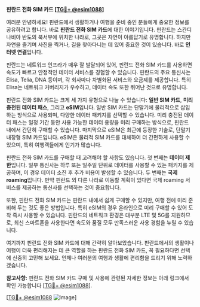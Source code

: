 **핀란드 전화 SIM 카드 [[TG💪+ @esim1088](https://t.me/s/esim1088)]**

여러분 안녕하세요! 핀란드에서 생활하거나 여행을 준비 중인 분들에게 중요한 정보를 공유하려고 합니다. 바로 **핀란드 전화 SIM 카드**에 대한 이야기입니다. 핀란드는 스칸디나비아 반도의 북서부에 위치한 나라로, 그곳은 자연이 아름답기로 유명합니다. 하지만 자연을 즐기며 사진을 찍거나, 길을 찾아다니는 데 있어 중요한 것이 있습니다. 바로 **인터넷 연결**입니다.

핀란드는 네트워크 인프라가 매우 잘 발달되어 있어, 핀란드 전화 SIM 카드를 사용하면 속도가 빠르고 안정적인 데이터 서비스를 경험할 수 있습니다. 핀란드의 주요 통신사는 Elisa, Telia, DNA 등이며, 각 회사마다 차별화된 서비스와 요금제를 제공합니다. 특히 Elisa는 네트워크 커버리지가 우수하고, 데이터 속도 또한 뛰어난 것으로 유명합니다.

핀란드 전화 SIM 카드는 크게 세 가지 유형으로 나눌 수 있습니다: **일반 SIM 카드**, **미리 충전된 데이터 패스**, 그리고 **eSIM**입니다. 일반 SIM 카드는 단말기에 물리적으로 삽입하는 방식으로 사용되며, 다양한 데이터 패키지를 선택할 수 있습니다. 미리 충전된 데이터 패스는 일정 기간 동안 사용 가능한 데이터 용량을 미리 구매하는 방식으로, 핀란드 내에서 간단히 구매할 수 있습니다. 마지막으로 eSIM은 최근에 등장한 기술로, 단말기 내장형 SIM 카드입니다. eSIM은 물리적 SIM 카드를 대체하여 더 간편하게 사용할 수 있으며, 특히 여행객들에게 인기가 많습니다.

핀란드 전화 SIM 카드를 구매할 때 고려해야 할 사항도 있습니다. 첫 번째는 **데이터 제한**입니다. 일부 통신사는 하루 또는 일주일 단위로 데이터를 사용할 수 있는 패키지를 제공하며, 이 경우 데이터 소진 후 추가 비용이 발생할 수 있습니다. 두 번째는 **국제 roaming**입니다. 만약 핀란드 외 다른 나라로 이동할 계획이 있다면 국제 roaming 서비스를 제공하는 통신사를 선택하는 것이 중요합니다.

또한, 핀란드 전화 SIM 카드는 핀란드 내에서 쉽게 구매할 수 있지만, 여행 전에 미리 준비해 두는 것도 좋은 방법입니다. 특히 eSIM의 경우 온라인으로 미리 구매할 수 있어 도착 즉시 사용할 수 있습니다. 핀란드의 네트워크 환경은 대부분 LTE 및 5G를 지원하므로, 최신 스마트폰을 사용한다면 속도와 품질 모두 만족스러운 사용 경험을 누릴 수 있습니다.

여기까지 핀란드 전화 SIM 카드에 대해 간략히 알아보았습니다. 핀란드에서의 생활이나 여행이 더욱 편리해지는 데 큰 역할을 하는 핀란드 전화 SIM 카드, 꼭 필요하다면 선택에 신중히 고민해 보세요. 언제나 여러분의 여행과 생활에 편리함을 드리기 위해 노력하겠습니다.

**참고사항:** 핀란드 전화 SIM 카드 구매 및 사용에 관련된 자세한 정보는 아래 링크에서 확인 가능합니다 [[TG💪+ @esim1088](https://t.me/s/esim1088)].

[[TG💪+ @esim1088](https://t.me/s/esim1088) ![Image](https://i.postimg.cc/Y0z9fWf4/image.png)]